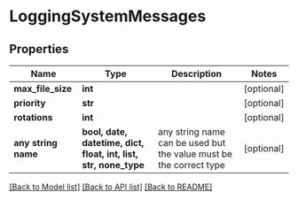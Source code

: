# LoggingSystemMessages


## Properties
Name | Type | Description | Notes
------------ | ------------- | ------------- | -------------
**max_file_size** | **int** |  | [optional] 
**priority** | **str** |  | [optional] 
**rotations** | **int** |  | [optional] 
**any string name** | **bool, date, datetime, dict, float, int, list, str, none_type** | any string name can be used but the value must be the correct type | [optional]

[[Back to Model list]](../README.md#documentation-for-models) [[Back to API list]](../README.md#documentation-for-api-endpoints) [[Back to README]](../README.md)


